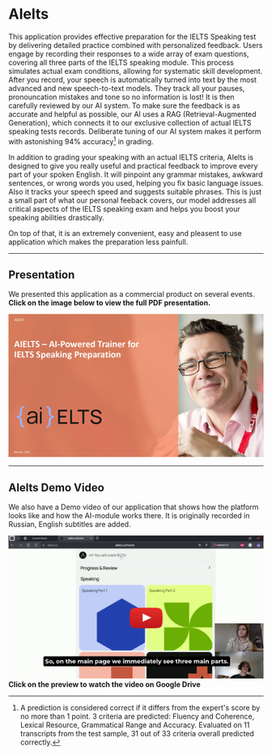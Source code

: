# AIelts

This application provides effective preparation for the IELTS Speaking test by delivering detailed practice combined with personalized feedback.
Users engage by recording their responses to a wide array of exam questions, covering all three parts of the IELTS speaking module. This process simulates actual exam conditions, allowing for systematic skill development. 
After you record, your speech is automatically turned into text by the most advanced and new speech-to-text models. They track all your pauses, pronouncation mistakes and tone so no information is lost! It is then carefully reviewed by our AI system. To make sure the feedback is as accurate and helpful as possible, our AI uses a RAG (Retrieval-Augmented Generation), which connects it to our exclusive collection of actual IELTS speaking tests records. Deliberate tuning of our AI system makes it perform with astonishing 94% accuracy[^1] in grading. 


In addition to grading your speaking with an actual IELTS criteria, AIelts is designed to give you really useful and practical feedback to improve every part of your spoken English. It will pinpoint any grammar mistakes, awkward sentences, or wrong words you used, helping you fix basic language issues. Also it tracks your speech speed and suggests suitable phrases. This is just a small part of what our personal feeback covers, our model addresses all critical aspects of the IELTS speaking exam and helps you boost your speaking abilities drastically. 


On top of that, it is an extremely convenient, easy and pleasent to use application which makes the preparation less painfull.



[^1]:A prediction is considered correct if it differs from the expert's score by no more than 1 point. 3 criteria are predicted: Fluency and Coherence, Lexical Resource, Grammatical Range and Accuracy. Evaluated on 11 transcripts from the test sample, 31 out of 33 criteria overall predicted correctly.

---

## Presentation 
We presented this application as a commercial product on several events.
**Click on the image below to view the full PDF presentation.**

[![Presentation preview](./docs/AIELTS_presentation_preview.png)](AIELTS_presentation.pdf)

---

## AIelts Demo Video 
We also have a Demo video of our application that shows how the platform looks like and how the AI-module works there. 
It is originally recorded in Russian, English subtitles are added. 

[![Video on Google Drive](./docs/AIELTS_video_preview.png)](https://drive.google.com/file/d/1BUK7K1PCm470ajwsRx5QvEnTjSiQWDM9/view?usp=sharing)
**Click on the preview to watch the video on Google Drive**
